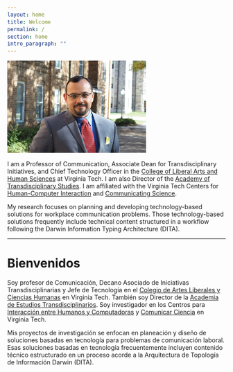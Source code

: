 ```yaml
---
layout: home
title: Welcome
permalink: /
section: home
intro_paragraph: ""
---
```

![Carlos Evia](/assets/img/uploads/ce.jpg)

I am a Professor of Communication, Associate Dean for Transdisciplinary Initiatives, and Chief Technology Officer in the [College of Liberal Arts and Human Sciences](https://liberalarts.vt.edu/) at Virginia Tech. I am also Director of the [Academy of Transdisciplinary Studies](https://liberalarts.vt.edu/research-centers/academy-of-transdisciplinary-studies.html). I am affiliated with the Virginia Tech Centers for [Human-Computer Interaction](http://hci.vt.edu/) and [Communicating Science](https://communicatingscience.isce.vt.edu/). 

My research focuses on planning and developing technology-based solutions for workplace communication problems. Those technology-based solutions frequently include technical content structured in a workflow following the Darwin Information Typing Architecture (DITA).

- - -

# Bienvenidos

Soy profesor de Comunicación, Decano Asociado de Iniciativas Transdisciplinarias y Jefe de Tecnología en el [Colegio de Artes Liberales y Ciencias Humanas](https://liberalarts.vt.edu/) en Virginia Tech. También soy Director de la [Academia de Estudios Transdisciplinarios](https://liberalarts.vt.edu/research-centers/academy-of-transdisciplinary-studies.html). Soy investigador en los Centros para [Interacción entre Humanos y Computadoras](http://hci.vt.edu/) y [Comunicar Ciencia](https://communicatingscience.isce.vt.edu/) en Virginia Tech. 

Mis proyectos de investigación se enfocan en planeación y diseño de soluciones basadas en tecnología para problemas de comunicación laboral. Esas soluciones basadas en tecnología frecuentemente incluyen contenido técnico estructurado en un proceso acorde a la Arquitectura de Topología de Información Darwin (DITA).